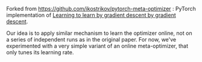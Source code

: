Forked from https://github.com/ikostrikov/pytorch-meta-optimizer :
PyTorch implementation of [Learning to learn by gradient descent by gradient descent](https://arxiv.org/abs/1606.04474).

Our idea is to apply similar mechanism to learn the optimizer online, not on a series of independent runs as in the original paper.
For now, we've experimented with a very simple variant of an online meta-optimizer, that only tunes its learning rate.
